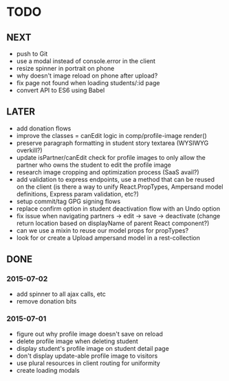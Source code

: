 # TODO

## NEXT

- push to Git
- use a modal instead of console.error in the client
- resize spinner in portrait on phone
- why doesn't image reload on phone after upload?
- fix page not found when loading students/:id page
- convert API to ES6 using Babel

## LATER

- add donation flows
- improve the classes = canEdit logic in comp/profile-image render()
- preserve paragraph formatting in student story textarea (WYSIWYG overkill?)
- update isPartner/canEdit check for profile images to only allow the partner who owns the student to edit the profile image
- research image cropping and optimization process (SaaS avail?)
- add validation to express endpoints, use a method that can be reused on the client (is there a way to unify React.PropTypes, Ampersand model definitions, Express param validation, etc?)
- setup commit/tag GPG signing flows
- replace confirm option in student deactivation flow with an Undo option
- fix issue when navigating partners -> edit -> save -> deactivate (change return location based on displayName of parent React component?)
- can we use a mixin to reuse our model props for propTypes?
- look for or create a Upload ampersand model in a rest-collection

## DONE

### 2015-07-02

- add spinner to all ajax calls, etc
- remove donation bits

### 2015-07-01

- figure out why profile image doesn't save on reload
- delete profile image when deleting student
- display student's profile image on student detail page
- don't display update-able profile image to visitors
- use plural resources in client routing for uniformity
- create loading modals
